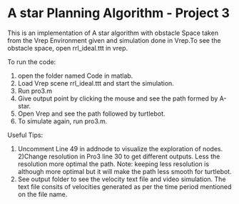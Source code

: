 # A star Planning Algorithm - Project 3

This is an implementation of A star algorithm with obstacle Space taken from the Vrep Environment given and simulation done in Vrep.To see the obstacle space, open rrl_ideal.ttt in vrep.

To run the code:
1) open the folder named Code in matlab.
2) Load Vrep scene rrl_ideal.ttt and start the simulation.
3) Run pro3.m
4) Give output point by clicking the mouse and see the path formed by A-star.
5) Open Vrep and see the path followed by turtlebot. 
6) To simulate again, run pro3.m.

Useful Tips:
1) Uncomment Line 49 in addnode to visualize the exploration of nodes.
2)Change resolution in Pro3 line 30 to get different outputs. Less the resolution more optimal the path. Note: keeping less resolution is although more optimal but it will make the path less smooth for turtlebot.
3) See output folder to see the velocity text file and video simulation. The text file consits of velocities generated as per the time period mentioned on the file name.
